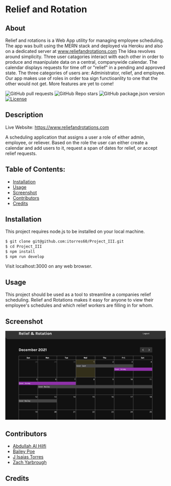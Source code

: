 # Relief and Rotation

## About

Relief and rotations is a Web App utility for managing employee scheduling.  The app was built using the MERN stack and deployed via Heroku and also on a dedicated server at www.reliefandrotations.com  The Idea revolves around simplicity.  Three user catagories interact with each other in order to produce and maanipulate data on a central, companywide calendar.  The calendar displays requests for time off or "relief" in a pending and approved state.  The three categories of users are: Administrator, relief, and employee.  Our app makes use of roles in order toa sign functioanlity to one that the other would not get.  More features are yet to come!

![GitHub pull requests](https://img.shields.io/github/issues-pr/itorres60/Project_III) ![GitHub Repo stars](https://img.shields.io/github/stars/itorres60/Project_III?style=social) ![GitHub package.json version](https://img.shields.io/github/package-json/v/itorres60/Project_III) [![License](https://img.shields.io/badge/license-Unlicensed-blue)](./LICENSE)
## Description

Live Website: https://www.reliefandrotations.com

A scheduling application that assigns a user a role of either admin, employee, or reliever. Based on the role the user can either create a calendar and add users to it, request a span of dates for relief, or accept relief requests.

## Table of Contents:
* [Installation](#installation)
* [Usage](#usage)
* [Screenshot](#screenshot)
* [Contributors](#contributors)
* [Credits](#credits)


## Installation 

This project requires node.js to be installed on your local machine. 

```
$ git clone git@github.com:itorres60/Project_III.git
$ cd Project_III
$ npm install
$ npm run develop
```
Visit localhost:3000 on any web browser.


## Usage 

This project should be used as a tool to streamline a companies relief scheduling. Relief and Rotations makes it easy for anyone to view their employee's schedules and which relief workers are filling in for whom.

## Screenshot

![Screenshot of Calendar](client/public/images/readme1.png)

## Contributors

- [Abdullah Al Hilfi](https://github.com/abjj1999)
- [Bailey Poe](https://github.com/bpoe1222)
- [J Isaias Torres](https://github.com/itorres60)
- [Zach Yarbrough](https://github.com/zachyarbrough)

## Credits
